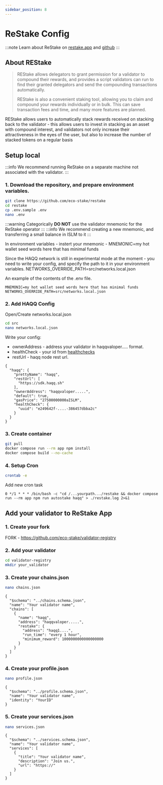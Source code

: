```yaml
---
sidebar_position: 8
---
```


# ReStake Config

:::note
Learn about ReStake on [restake.app](https://restake.app) and [github](https://github.com/eco-stake/restake)
:::

## About REStake

> REStake allows delegators to grant permission for a validator to compound their rewards, and provides a script validators can run to find their granted delegators and send the compounding transactions automatically.
>
> REStake is also a convenient staking tool, allowing you to claim and compound your rewards individually or in bulk. This can save transaction fees and time, and many more features are planned.

REStake allows users to automatically stack rewards received on stacking back to the validator - this allows users to invest in stacking as an asset with compound interest, and validators not only increase their attractiveness in the eyes of the user, but also to increase the number of stacked tokens on a regular basis

## Setup local

:::info
We recommend running ReStake on a separate machine not associated with the validator.
:::

### 1. Download the repository, and prepare environment variables.

```bash
git clone https://github.com/eco-stake/restake
cd restake
cp .env.sample .env
nano .env
```

:::warning
Categorically **DO NOT** use the validator mnemonic for the ReStake operator
:::
:::info
We recommend creating a new mnemonic, and transferring a small balance in ISLM to it
:::

In environment variables - instert your mnemonic - MNEMONIC=my hot wallet seed words here that has minimal funds

Since the HAQQ network is still in experimental mode at the moment - you need to write your config, and specify the path to it in your environment variables.
NETWORKS_OVERRIDE_PATH=src/networks.local.json

An example of the contents of the .env file.

```environment
MNEMONIC=my hot wallet seed words here that has minimal funds
NETWORKS_OVERRIDE_PATH=src/networks.local.json
```

### 2. Add HAQQ Config

Open/Create networks.local.json

```bash
cd src
nano networks.local.json
```

Write your config:

- ownerAddress - address your validator in haqqvaloper..... format.
- healthCheck - your id from [healthchecks](https://healthchecks.io)
- restUrl - haqq node rest url.

```
{
  "haqq": {
    "prettyName": "haqq",
    "restUrl": [
      "https://sdk.haqq.sh"
    ],
    "ownerAddress": "haqqvaloper.....",
    "default": true,
    "gasPrice": "27500000000aISLM",
    "healthCheck": {
      "uuid": "e249642f-....-386457dbba2c"
    }
  }
}
```

### 3. Create container

```bash
git pull
docker compose run --rm app npm install
docker compose build --no-cache
```

### 4. Setup Cron

```bash
crontab -e
```

Add new cron task

```
0 */1 * * * /bin/bash -c "cd /...yourpath.../restake && docker compose run --rm app npm run autostake haqq" > ./restake.log 2>&1
```

## Add your validator to ReStake App

### 1. Create your fork

FORK - https://github.com/eco-stake/validator-registry

### 2. Add your validator

```bash
cd validator-registry
mkdir your_validator
```

### 3. Create your chains.json

```bash
nano chains.json
```

```
{
  "$schema": "../chains.schema.json",
  "name": "Your validator name",
  "chains": [
    {
      "name": "haqq",
      "address": "haqqvaloper.....",
      "restake": {
        "address": "haqq1....",
        "run_time": "every 1 hour",
        "minimum_reward": 1000000000000000000
      }
    }
  ]
}
```

### 4. Create your profile.json

```bash
nano profile.json
```

```
{
  "$schema": "../profile.schema.json",
  "name": "Your validator name",
  "identity": "YourID"
}
```

### 5. Create your services.json

```bash
nano services.json
```

```
{
  "$schema": "../services.schema.json",
  "name": "Your validator name",
  "services": [
    {
      "title": "Your validator name",
      "description": "Join us.",
      "url": "https://"
    }
  ]
}
```
